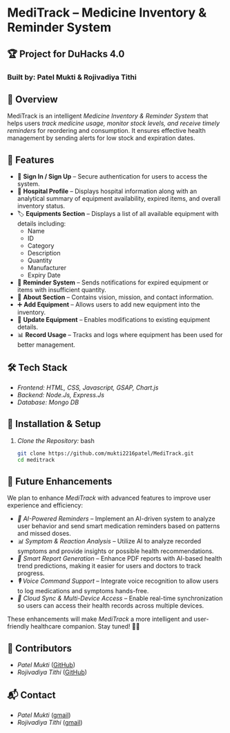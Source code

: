 # MediTrack – Medicine Inventory & Reminder System

## 🏆 Project for DuHacks 4.0
### Built by:  Patel Mukti & Rojivadiya Tithi

## 📌 Overview
MediTrack is an intelligent *Medicine Inventory & Reminder System* that helps users *track medicine usage, monitor stock levels, and receive timely reminders* for reordering and consumption. It ensures effective health management by sending alerts for low stock and expiration dates.

## 🔧 Features
- 🔑 **Sign In / Sign Up** – Secure authentication for users to access the system.
- 🏥 **Hospital Profile** – Displays hospital information along with an analytical summary of equipment availability, expired items, and overall inventory status.
- 🏷️ **Equipments Section** – Displays a list of all available equipment with details including:
  - Name
  - ID
  - Category
  - Description
  - Quantity
  - Manufacturer
  - Expiry Date
- 🔔 **Reminder System** – Sends notifications for expired equipment or items with insufficient quantity.
- 📜 **About Section** – Contains vision, mission, and contact information.
- ➕ **Add Equipment** – Allows users to add new equipment into the inventory.
- 🔄 **Update Equipment** – Enables modifications to existing equipment details.
- 📊 **Record Usage** – Tracks and logs where equipment has been used for better management.
## 🛠 Tech Stack
- *Frontend: HTML, CSS, Javascript, GSAP, Chart.js* 
- *Backend: Node.Js, Express.Js* 
- *Database: Mongo DB* 

## 🔧 Installation & Setup
1. *Clone the Repository:*
   bash
   ```sh
   git clone https://github.com/mukti2216patel/MediTrack.git
   cd meditrack
   ```
   
   

## 🚀 Future Enhancements
We plan to enhance *MediTrack* with advanced features to improve user experience and efficiency:

- *🔗 AI-Powered Reminders* – Implement an AI-driven system to analyze user behavior and send smart medication reminders based on patterns and missed doses.
- *📊 Symptom & Reaction Analysis* – Utilize AI to analyze recorded symptoms and provide insights or possible health recommendations.
- *📄 Smart Report Generation* – Enhance PDF reports with AI-based health trend predictions, making it easier for users and doctors to track progress.
- *🎙 Voice Command Support* – Integrate voice recognition to allow users to log medications and symptoms hands-free.
- *📡 Cloud Sync & Multi-Device Access* – Enable real-time synchronization so users can access their health records across multiple devices.

These enhancements will make *MediTrack* a more intelligent and user-friendly healthcare companion. Stay tuned! 🚀💊


## 🤝 Contributors

- *Patel Mukti* ([GitHub](https://github.com/mukti2216patel))
- *Rojivadiya Tithi* ([GitHub](https://github.com/TithiRojivadiya))


## 📬 Contact

- *Patel Mukti* ([gmail](mukti2216patel@gmail.com))
- *Rojivadiya Tithi* ([gmail](trojivadiya@gmail.com))
